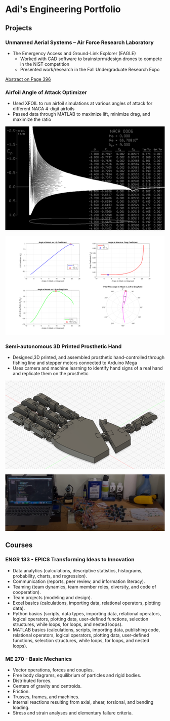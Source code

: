 # Adi's Engineering Portfolio

## Projects
### Unmanned Aerial Systems – Air Force Research Laboratory
- The Emergency Access and Ground-Link Explorer (EAGLE)
  - Worked with CAD software to brainstorm/design drones to compete in the NIST competition
  - Presented work/research in the Fall Undergraduate Research Expo

[Abstract on Page 396](https://www.purdue.edu/undergrad-research/conferences/fall/archive/documents/FallExpo_Abstracts2024.pdf)
### Airfoil Angle of Attack Optimizer
- Used XFOIL to run airfoil simulations at various angles of attack for different NACA 4-digit airfoils
- Passed data through MATLAB to maximize lift, minimize drag, and maximize the ratio

![AOA_xfoil](/assets/img/angle_of_attack_xfoil.png)

![AOA_graphs](/assets/img/angle_of_attack_graphs.png)

### Semi-autonomous 3D Printed Prosthetic Hand
- Designed,3D printed, and assembled prosthetic hand-controlled through fishing line and stepper
motors connected to Arduino Mega
- Uses camera and machine learning to identify hand signs of a real hand and replicate them on the
prosthetic

![3D_Hand_CAD](/assets/img/3d_hand_cad.png)

![3D_Hand_Real](/assets/img/3d_hand_real.png)
## Courses
### ENGR 133 - EPICS Transforming Ideas to Innovation
- Data analytics (calculations, descriptive statistics, histograms, probability, charts, and regression).
- Communication (reports, peer review, and information literacy).
- Teaming (team dynamics, team member roles, diversity, and code of cooperation).
- Team projects (modeling and design).
- Excel basics (calculations, importing data, relational operators, plotting data).
- Python basics (scripts, data types, importing data, relational operators, logical operators, plotting data, user-defined functions, selection structures, while loops, for loops, and nested loops).
- MATLAB basics (calculations, scripts, importing data, publishing code, relational operators, logical operators, plotting data, user-defined functions, selection structures, while loops, for loops, and nested loops).

 
### ME 270 - Basic Mechanics
- Vector operations, forces and couples.
- Free body diagrams, equilibrium of particles and rigid bodies.
- Distributed forces.
- Centers of gravity and centroids.
- Friction.
- Trusses, frames, and machines.
- Internal reactions resulting from axial, shear, torsional, and bending loading.
- Stress and strain analyses and elementary failure criteria.
